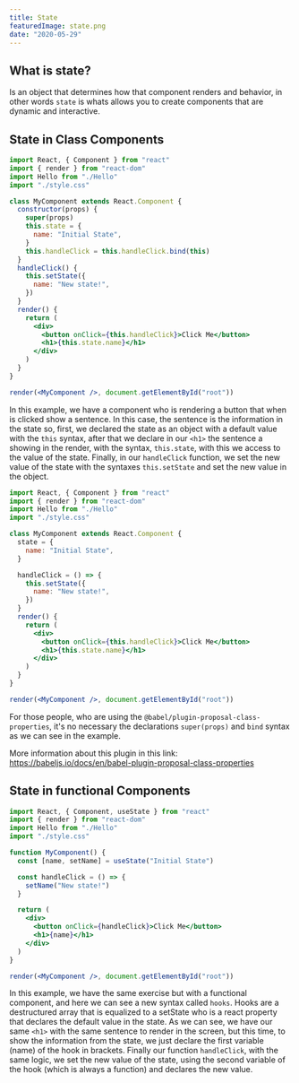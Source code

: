 ```yaml
---
title: State
featuredImage: state.png
date: "2020-05-29"
---
```


## What is state?

Is an object that determines how that component renders and behavior, in other words `state` is whats allows you to create components that are dynamic and interactive.

## State in Class Components

```jsx
import React, { Component } from "react"
import { render } from "react-dom"
import Hello from "./Hello"
import "./style.css"

class MyComponent extends React.Component {
  constructor(props) {
    super(props)
    this.state = {
      name: "Initial State",
    }
    this.handleClick = this.handleClick.bind(this)
  }
  handleClick() {
    this.setState({
      name: "New state!",
    })
  }
  render() {
    return (
      <div>
        <button onClick={this.handleClick}>Click Me</button>
        <h1>{this.state.name}</h1>
      </div>
    )
  }
}

render(<MyComponent />, document.getElementById("root"))
```

In this example, we have a component who is rendering a button that when is clicked show a sentence. In this case, the sentence is the information in the state so, first, we declared the state as an object with a default value with the `this` syntax, after that we declare in our `<h1>` the sentence a showing in the render, with the syntax, `this.state`, with this we access to the value of the state.
Finally, in our `handleClick` function, we set the new value of the state with the syntaxes `this.setState` and set the new value in the object.

```jsx
import React, { Component } from "react"
import { render } from "react-dom"
import Hello from "./Hello"
import "./style.css"

class MyComponent extends React.Component {
  state = {
    name: "Initial State",
  }

  handleClick = () => {
    this.setState({
      name: "New state!",
    })
  }
  render() {
    return (
      <div>
        <button onClick={this.handleClick}>Click Me</button>
        <h1>{this.state.name}</h1>
      </div>
    )
  }
}

render(<MyComponent />, document.getElementById("root"))
```

For those people, who are using the `@babel/plugin-proposal-class-properties`, it's no necessary the declarations `super(props)` and `bind` syntax as we can see in the example.

More information about this plugin in this link: https://babeljs.io/docs/en/babel-plugin-proposal-class-properties

## State in functional Components

```jsx
import React, { Component, useState } from "react"
import { render } from "react-dom"
import Hello from "./Hello"
import "./style.css"

function MyComponent() {
  const [name, setName] = useState("Initial State")

  const handleClick = () => {
    setName("New state!")
  }

  return (
    <div>
      <button onClick={handleClick}>Click Me</button>
      <h1>{name}</h1>
    </div>
  )
}

render(<MyComponent />, document.getElementById("root"))
```

In this example, we have the same exercise but with a functional component, and here we can see a new syntax called `hooks`.
Hooks are a destructured array that is equalized to a setState who is a react property that declares the default value in the state.
As we can see, we have our same `<h1>` with the same sentence to render in the screen, but this time, to show the information from the state, we just declare the first variable (name) of the hook in brackets.
Finally our function `handleClick`, with the same logic, we set the new value of the state, using the second variable of the hook (which is always a function) and declares the new value.
